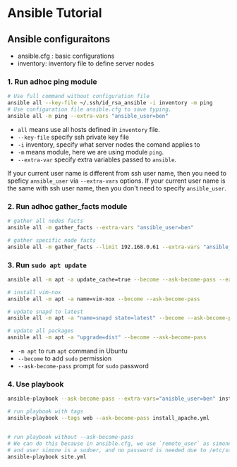 # Ansible Tutorial

## Ansible configuraitons
* ansible.cfg : basic configurations
* inventory: inventory file to define server nodes

### 1. Run adhoc ping module
```bash
# Use full command without configuration file
ansible all --key-file ~/.ssh/id_rsa_ansible -i inventory -m ping
# Use configuration file ansible.cfg to save typing.
ansible all -m ping --extra-vars "ansible_user=ben"
```

* `all` means use all hosts defined in `inventory` file.
* `--key-file` specify ssh private key file
* `-i` inventory, specify what server nodes the comand applies to
* `-m` means module, here we are using module `ping`.
* `--extra-var` specify extra variables passed to `ansible`.

If your current user name is different from ssh user name, then you need to speficy `ansible_user` via `--extra-vars` options.
If your current user name is the same with ssh user name, then you don't need to specify `ansible_user`.


### 2. Run adhoc gather_facts module
```bash
# gather all nodes facts
ansible all -m gather_facts --extra-vars "ansible_user=ben"

# gather specific node facts
ansible all -m gather_facts --limit 192.168.0.61 --extra-vars "ansible_user=ben"

```

### 3. Run `sudo apt update`
```bash
ansible all -m apt -a update_cache=true --become --ask-become-pass --extra-vars="ansible_user=ben"

# install vim-nox
ansible all -m apt -a name=vim-nox --become --ask-become-pass

# update snapd to latest
ansible all -m apt -a "name=snapd state=latest" --become --ask-become-pass

# update all packages
asnible all -m apt -a "upgrade=dist" --become --ask-become-pass
```

* `-m apt` to run `apt` command in Ubuntu
* `--become` to add `sudo` permission
* `--ask-become-pass` prompt for `sudo` password


### 4. Use playbook
```bash
ansible-playbook --ask-become-pass --extra-vars="anisble_user=ben" install_apache.yml

# run playbook with tags
ansible-playbook --tags web --ask-become-pass install_apache.yml


# run playbook without --ask-become-pass
# We can do this because in ansible.cfg, we use `remote_user` as simone
# and user simone is a sudoer, and no password is needed due to /etc/sudoers.d/simone
ansible-playbook site.yml

```
